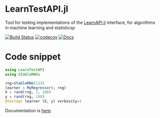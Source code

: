# LearnTestAPI.jl

Tool for testing implementations of the
[LearnAPI.jl](https://juliaai.github.io/LearnAPI.jl/dev/) interface, for algorithms in
machine learning and statisticsp

[![Build Status](https://github.com/JuliaAI/LearnTestAPI.jl/workflows/CI/badge.svg)](https://github.com/JuliaAI/LearnTestAPI.jl/actions)
[![codecov](https://codecov.io/gh/JuliaAI/LearnTestAPI.jl/graph/badge.svg?token=9IWT9KYINZ)](https://codecov.io/gh/JuliaAI/LearnTestAPI.jl?branch=dev)
[![Docs](https://img.shields.io/badge/docs-dev-blue.svg)](https://juliaai.github.io/LearnTestAPI.jl/dev/)

# Code snippet

```julia
using LearnTestAPI
using StableRNGs

rng=StableRNG(123)
learner = MyRegressor(; rng)
X = rand(rng, 3, 100)
y = rand(rng, 100)
@testapi learner (X, y) verbosity=1
```

Documentation is [here](https://juliaai.github.io/LearnTestAPI.jl/dev/).
